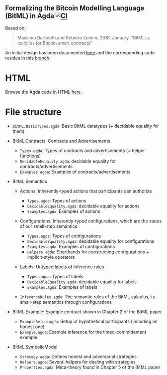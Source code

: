 ## Formalizing the Bitcoin Modelling Language (BitML) in Agda [![CI](https://github.com/omelkonian/formal-bitml/workflows/CI/badge.svg)](https://github.com/omelkonian/formal-bitml/actions)

Based on:
> Massimo Bartoletti and Roberto Zunino, 2018, January.
> "BitML: a calculus for Bitcoin smart contracts"

An initial design has been documented [here](http://omelkonian.github.io/data/publications/formal-bitml.pdf)
and the corresponding code resides in this [branch](https://github.com/omelkonian/formal-bitml/tree/SRC-paper).

# HTML
Browse the Agda code in HTML [here](http://omelkonian.github.io/formal-bitml).

# File structure

- `BitML.BasicTypes.agda`: Basic BitML datatypes (+ decidable equality for them)

- BitML.Contracts: Contracts and Advertisements
  * `Types.agda`: Types of contracts and advertisements (+ helper functions)
  * `DecidableEquality.agda`: decidable equality for contracts/advertisements
  * `Examples.agda`: Examples of contracts/advertisements

- BitML.Semantics
  + Actions: Inherently-typed actions that participants can authorize
    * `Types.agda`: Types of actions
    * `DecidableEquality.agda`: decidable equality for actions
    * `Examples.agda`: Examples of actions

  + Configurations: Inherently-typed configurations, which are the states of our small-step semantics
    * `Types.agda`: Types of configurations
    * `DecidableEquality.agda`: decidable equality for configurations
    * `Examples.agda`: Examples of configurations
    * `Helpers.agda`: Shorthands for constructing configurations + implicit-style operators

  + Labels: Untyped labels of inference rules
    * `Types.agda`: Types of labels
    * `DecidableEquality.agda`: decidable equality for labels
    * `Examples.agda`: Examples of labels

  + `InferenceRules.agda`: The semantic rules of the BitML calculus, i.e. small-step semantics through configurations

- BitML.Example: Example contract shown in Chapter 2 of the BitML paper
  * `ExampleSetup.agda`: Setup of hypothetical participants (including an honest one)
  * `Example.agda`: Example inference for the timed-committement example

- BitML.SymbolicModel
  * `Strategy.agda`: Defines honest and adversarial strategies
  * `Helpers.agda`: Several helpers for dealing with strategies
  * `Properties.agda`: Meta-theory found in Chapter 5 of the BitML paper
